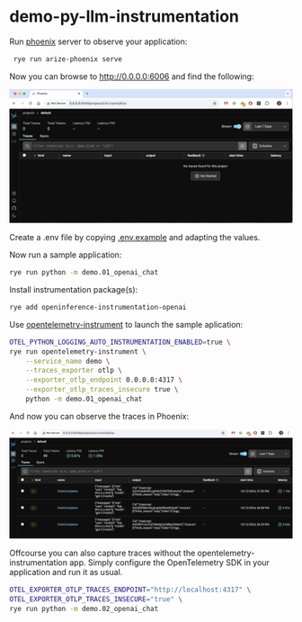 # demo-py-llm-instrumentation

Run [phoenix](https://github.com/Arize-ai/phoenix) server to observe your application:

```bash
 rye run arize-phoenix serve
```

Now you can browse to http://0.0.0.0:6006 and find the following:

![screenshot of empty phoenix project](./images/empty.png)

Create a .env file by copying [.env.example](.env.example) and adapting the values.

Now run a sample application:

```bash
rye run python -m demo.01_openai_chat
```

Install instrumentation package(s):

```bash
rye add openinference-instrumentation-openai
```

Use [opentelemetry-instrument](https://opentelemetry.io/docs/languages/python/getting-started/#run-the-instrumented-app) to launch the sample aplication:

```bash
OTEL_PYTHON_LOGGING_AUTO_INSTRUMENTATION_ENABLED=true \
rye run opentelemetry-instrument \
    --service_name demo \
    --traces_exporter otlp \
    --exporter_otlp_endpoint 0.0.0.0:4317 \
    --exporter_otlp_traces_insecure true \
    python -m demo.01_openai_chat
```

And now you can observe the traces in Phoenix:

![screenshot of traces in phoenix](./images/openai-traces.png)

Offcourse you can also capture traces without the opentelemetry-instrumentation app.
Simply configure the OpenTelemetry SDK in your application and run it as usual.

```bash
OTEL_EXPORTER_OTLP_TRACES_ENDPOINT="http://localhost:4317" \
OTEL_EXPORTER_OTLP_TRACES_INSECURE="true" \
rye run python -m demo.02_openai_chat
```